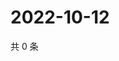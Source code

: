 # 2022-10-12

共 0 条

<!-- BEGIN WEIBO -->
<!-- 最后更新时间 Wed Oct 12 2022 05:07:31 GMT+0800 (China Standard Time) -->

<!-- END WEIBO -->
